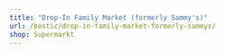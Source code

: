 ```yaml
---
title: "Drop-In Family Market (formerly Sammy's)"
url: /bostic/drop-in-family-market-formerly-sammys/
shop: Supermarkt
---
```

